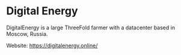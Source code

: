 # Digital Energy

DigitalEnergy is a large ThreeFold farmer with a datacenter based in Moscow, Russia. 

Website: https://digitalenergy.online/
